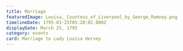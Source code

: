 ```yaml
---
title: Marriage
featuredImage: Louisa,_Countess_of_Liverpool_by_George_Romney.png
timelineDate: 1795-03-25T05:20:02.000Z
displayDate: March 25, 1795
category: events
card: Marriage to Lady Louisa Hervey
---
```

